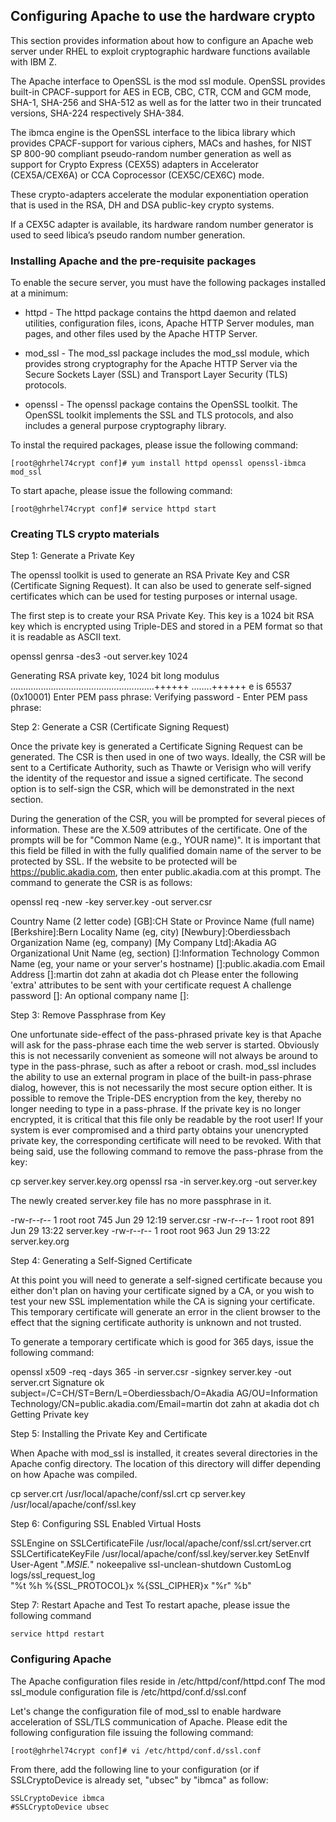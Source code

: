 ## Configuring Apache to use the hardware crypto
This section provides information about how to configure an Apache web server under RHEL to exploit cryptographic hardware functions available with IBM Z.

The Apache interface to OpenSSL is the mod ssl module. OpenSSL provides built-in CPACF-support for AES in ECB, CBC, CTR, CCM and GCM mode, SHA-1, SHA-256 and SHA-512 as well as for the latter two in their truncated versions, SHA-224 respectively SHA-384. 

The ibmca engine is the OpenSSL interface to the libica library which provides CPACF-support for various ciphers, MACs and hashes, for NIST SP 800-90 compliant pseudo-random number generation as well as support for Crypto Express (CEX5S) adapters in Accelerator (CEX5A/CEX6A) or CCA Coprocessor (CEX5C/CEX6C) mode. 

These crypto-adapters accelerate the modular exponentiation operation that is used in the RSA, DH and DSA public-key crypto systems.

If a CEX5C adapter is available, its hardware random number generator is used to seed libica’s pseudo random number generation.

### Installing Apache and the pre-requisite packages
To enable the secure server, you must have the following packages installed at a minimum:

* httpd - The httpd package contains the httpd daemon and related utilities, configuration files, icons, Apache HTTP Server modules, man pages, and other files used by the Apache HTTP Server.

* mod_ssl - The mod_ssl package includes the mod_ssl module, which provides strong cryptography for the Apache HTTP Server via the Secure Sockets Layer (SSL) and Transport Layer Security (TLS) protocols.

* openssl - The openssl package contains the OpenSSL toolkit. The OpenSSL toolkit implements the SSL and TLS protocols, and also includes a general purpose cryptography library.

To instal the required packages, please issue the following command:
```
[root@ghrhel74crypt conf]# yum install httpd openssl openssl-ibmca mod_ssl
```
To start apache, please issue the following command:
```
[root@ghrhel74crypt conf]# service httpd start
```
### Creating TLS crypto materials

Step 1: Generate a Private Key

The openssl toolkit is used to generate an RSA Private Key and CSR (Certificate Signing Request). It can also be used to generate self-signed certificates which can be used for testing purposes or internal usage.

The first step is to create your RSA Private Key. This key is a 1024 bit RSA key which is encrypted using Triple-DES and stored in a PEM format so that it is readable as ASCII text.

openssl genrsa -des3 -out server.key 1024

Generating RSA private key, 1024 bit long modulus
.........................................................++++++
........++++++
e is 65537 (0x10001)
Enter PEM pass phrase:
Verifying password - Enter PEM pass phrase:

Step 2: Generate a CSR (Certificate Signing Request)

Once the private key is generated a Certificate Signing Request can be generated. The CSR is then used in one of two ways. Ideally, the CSR will be sent to a Certificate Authority, such as Thawte or Verisign who will verify the identity of the requestor and issue a signed certificate. The second option is to self-sign the CSR, which will be demonstrated in the next section.

During the generation of the CSR, you will be prompted for several pieces of information. These are the X.509 attributes of the certificate. One of the prompts will be for "Common Name (e.g., YOUR name)". It is important that this field be filled in with the fully qualified domain name of the server to be protected by SSL. If the website to be protected will be https://public.akadia.com, then enter public.akadia.com at this prompt. The command to generate the CSR is as follows:

openssl req -new -key server.key -out server.csr

Country Name (2 letter code) [GB]:CH
State or Province Name (full name) [Berkshire]:Bern
Locality Name (eg, city) [Newbury]:Oberdiessbach
Organization Name (eg, company) [My Company Ltd]:Akadia AG
Organizational Unit Name (eg, section) []:Information Technology
Common Name (eg, your name or your server's hostname) []:public.akadia.com
Email Address []:martin dot zahn at akadia dot ch
Please enter the following 'extra' attributes
to be sent with your certificate request
A challenge password []:
An optional company name []:

Step 3: Remove Passphrase from Key

One unfortunate side-effect of the pass-phrased private key is that Apache will ask for the pass-phrase each time the web server is started. Obviously this is not necessarily convenient as someone will not always be around to type in the pass-phrase, such as after a reboot or crash. mod_ssl includes the ability to use an external program in place of the built-in pass-phrase dialog, however, this is not necessarily the most secure option either. It is possible to remove the Triple-DES encryption from the key, thereby no longer needing to type in a pass-phrase. If the private key is no longer encrypted, it is critical that this file only be readable by the root user! If your system is ever compromised and a third party obtains your unencrypted private key, the corresponding certificate will need to be revoked. With that being said, use the following command to remove the pass-phrase from the key:

cp server.key server.key.org
openssl rsa -in server.key.org -out server.key

The newly created server.key file has no more passphrase in it.

-rw-r--r-- 1 root root 745 Jun 29 12:19 server.csr
-rw-r--r-- 1 root root 891 Jun 29 13:22 server.key
-rw-r--r-- 1 root root 963 Jun 29 13:22 server.key.org

Step 4: Generating a Self-Signed Certificate

At this point you will need to generate a self-signed certificate because you either don't plan on having your certificate signed by a CA, or you wish to test your new SSL implementation while the CA is signing your certificate. This temporary certificate will generate an error in the client browser to the effect that the signing certificate authority is unknown and not trusted.

To generate a temporary certificate which is good for 365 days, issue the following command:

openssl x509 -req -days 365 -in server.csr -signkey server.key -out server.crt
Signature ok
subject=/C=CH/ST=Bern/L=Oberdiessbach/O=Akadia AG/OU=Information
Technology/CN=public.akadia.com/Email=martin dot zahn at akadia dot ch
Getting Private key

Step 5: Installing the Private Key and Certificate

When Apache with mod_ssl is installed, it creates several directories in the Apache config directory. The location of this directory will differ depending on how Apache was compiled.

cp server.crt /usr/local/apache/conf/ssl.crt
cp server.key /usr/local/apache/conf/ssl.key

Step 6: Configuring SSL Enabled Virtual Hosts

SSLEngine on
SSLCertificateFile /usr/local/apache/conf/ssl.crt/server.crt
SSLCertificateKeyFile /usr/local/apache/conf/ssl.key/server.key
SetEnvIf User-Agent ".*MSIE.*" nokeepalive ssl-unclean-shutdown
CustomLog logs/ssl_request_log \
   "%t %h %{SSL_PROTOCOL}x %{SSL_CIPHER}x \"%r\" %b"

Step 7: Restart Apache and Test
To restart apache, please issue the following command
```
service httpd restart
```

### Configuring Apache
The Apache configuration files reside in /etc/httpd/conf/httpd.conf
The mod ssl_module configuration file is /etc/httpd/conf.d/ssl.conf

Let's change the configuration file of mod_ssl to enable hardware acceleration of SSL/TLS communication of Apache. Please edit the following configuration file issuing the following command:
```
[root@ghrhel74crypt conf]# vi /etc/httpd/conf.d/ssl.conf
```

From there, add the following line to your configuration (or if SSLCryptoDevice is already set, "ubsec" by "ibmca" as follow:
```
SSLCryptoDevice ibmca
#SSLCryptoDevice ubsec
```
